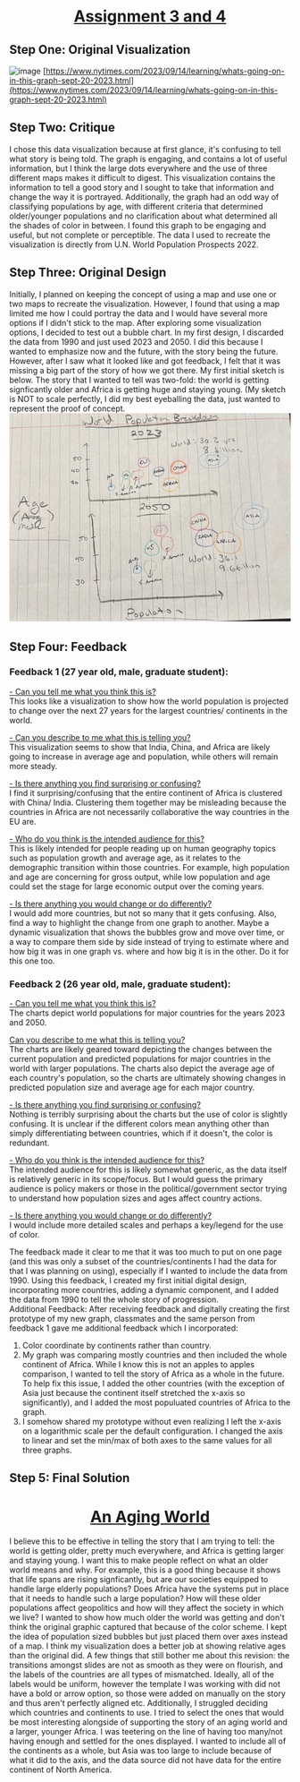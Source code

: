 # <center><u>Assignment 3 and 4</u></center>

## Step One: Original Visualization

![image](https://github.com/chadpenny/cpenny-portfolio/assets/123605156/9ae8263f-562d-4534-b24d-00685ea33a88)
[https://www.nytimes.com/2023/09/14/learning/whats-going-on-in-this-graph-sept-20-2023.html](https://www.nytimes.com/2023/09/14/learning/whats-going-on-in-this-graph-sept-20-2023.html)


## Step Two: Critique 
I chose this data visualization because at first glance, it's confusing to tell what story is being told. The graph is engaging, and contains a lot of useful information, but I think the large dots everywhere and the use of three different maps makes it difficult to digest. This visualization contains the information to tell a good story and I sought to 
take that information and change the way it is portrayed. Additionally, the graph had an odd way of classifying populations by age, with different criteria that determined older/younger populations and no clarification about what determined all the shades of color in between. I found this graph to be engaging and useful, but not complete or perceptible. The data I used to recreate the visualization is directly from U.N. World Population Prospects 2022.


## Step Three: Original Design 
Initially, I planned on keeping the concept of using a map and use one or two maps to recreate the visualization. However, I found that using a map limited me how I could portray the data and I would have several more options if I didn't stick to the map. After exploring some visualization options, I decided to test out a bubble chart. In my first design, I discarded the data from 1990 and just used 2023 and 2050. I did this because I wanted to emphasize now and the future, with the story being the future. However, after I saw what it looked like and got feedback, I felt that it was missing a big part of the story of how we got there. My first initial sketch is below. The story that I wanted to tell was two-fold: the world is getting signficantly older and Africa is getting huge and staying young. (My sketch is NOT to scale perfectly, I did my best eyeballing the data, just wanted to represent the proof of concept. 
![Sketch](sketchv2.jpeg)


## Step Four: Feedback 

### Feedback 1 (27 year old, male, graduate student):
<u>- Can you tell me what you think this is?</u><br>
This looks like a visualization to show how the world population is projected to change over the next 27 years for the largest countries/ continents in the world.

<u>- Can you describe to me what this is telling you?</u><br>
This visualization seems to show that India, China, and Africa are likely going to increase in average age and population, while others will remain more steady.

<u>- Is there anything you find surprising or confusing?</u><br>
I find it surprising/confusing that the entire continent of Africa is clustered with China/ India. Clustering them together may be misleading because the countries in Africa are not necessarily collaborative the way countries in the EU are.

<u>- Who do you think is the intended audience for this?</u><br>
This is likely intended for people reading up on human geography topics such as population growth and average age, as it relates to the demographic transition within those countries. For example, high population and age are concerning for gross output, while low population and age could set the stage for large economic output over the coming years.

<u>- Is there anything you would change or do differently?</u><br>
I would add more countries, but not so many that it gets confusing. Also, find a way to highlight the change from one graph to another. Maybe a dynamic visualization that shows the bubbles grow and move over time, or a way to compare them side by side instead of trying to estimate where and how big it was in one graph vs. where and how big it is in the other. Do it for this one too.


### Feedback 2 (26 year old, male, graduate student):
<u> - Can you tell me what you think this is?</u><br>
The charts depict world populations for major countries for the years 2023 and 2050.

<u>Can you describe to me what this is telling you?</u><br>
The charts are likely geared toward depicting the changes between the current population and predicted populations for major countries in the world with larger populations. The charts also depict the average age of each country's population, so the charts are ultimately showing changes in predicted population size and average age for each major country.

<u> - Is there anything you find surprising or confusing?</u><br>
Nothing is terribly surprising about the charts but the use of color is slightly confusing. It is unclear if the different colors mean anything other than simply differentiating between countries, which if it doesn't, the color is redundant.

<u> - Who do you think is the intended audience for this?</u><br>
The intended audience for this is likely somewhat generic, as the data itself is relatively generic in its scope/focus. But I would guess the primary audience is policy makers or those in the political/government sector trying to understand how population sizes and ages affect country actions.

<u> - Is there anything you would change or do differently?</u><br>
I would include more detailed scales and perhaps a key/legend for the use of color.


The feedback made it clear to me that it was too much to put on one page (and this was only a subset of the countries/continents I had the data for that I was planning on using), especially if I wanted to include the data from 1990. Using this feedback, I created my first initial digital design, incorporating more countries, adding a dynamic component, and I added the data from 1990 to tell the whole story of progression. <br>
Additional Feedback:
After receiving feedback and digitally creating the first prototype of my new graph, classmates and the same person from feedback 1 gave me additional feedback which I incorporated: <br>
1) Color coordinate by continents rather than country.<br>
2) My graph was comparing mostly countries and then included the whole continent of Africa. While I know this is not an apples to apples comparison, I wanted to tell the story of Africa as a whole in the future. To help fix this issue,
   I added the other countries (with the exception of Asia just because the continent itself stretched the x-axis so significantly), and I added the most populuated countries of Africa to the graph.<br>
3) I somehow shared my prototype without even realizing I left the x-axis on a logarithmic scale per the default configuration. I changed the axis to linear and set the min/max of both axes to the same values for all three graphs.<br>

## Step 5: Final Solution
# <center> <u>An Aging World</u></center>
<div class="flourish-embed" data-src="story/2035453"><script src="https://public.flourish.studio/resources/embed.js"></script></div>

I believe this to be effective in telling the story that I am trying to tell: the world is getting older, pretty much everywhere, and Africa is getting larger and staying young. I want this to make people reflect on what an older world means and why. For example, this is a good thing because it shows that life spans are rising signficantly, but are our societies equipped to handle large elderly populations? Does Africa have the systems put in place that it needs to handle such a large population? How will these older populations affect geopolitics and how will they affect the society in which we live? I wanted to show how much older the world was getting and don't think the original graphic captured that because of the color scheme. I kept the idea of population sized bubbles but just placed them over axes instead of a map. I think my visualization does a better job at showing relative ages than the original did. A few things that still bother me about this revision: the transitions amongst slides are not as smooth as they were on flourish, and the labels of the countries are all types of mismatched. Ideally, all of the labels would be uniform, however the template I was working with did not have a bold or arrow option, so those were added on manually on the story and thus aren't perfectly aligned etc. Additionally, I struggled deciding which countries and continents to use. I tried to select the ones that would be most interesting alongside of supporting the story of an aging world and a larger, younger Africa. I was teetering on the line of having too many/not having enough and settled for the ones displayed. I wanted to include all of the continents as a whole, but Asia was too large to include because of what it did to the axis, and the data source did not have data for the entire continent of North America.
